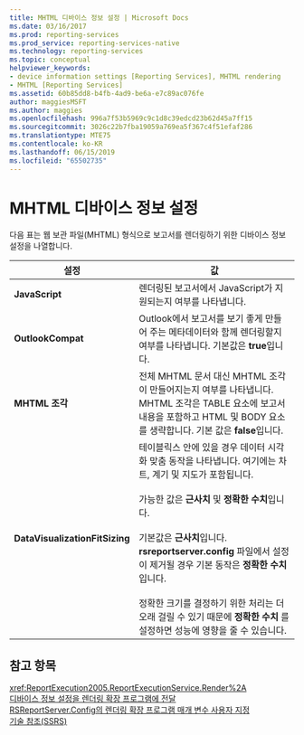 ```yaml
---
title: MHTML 디바이스 정보 설정 | Microsoft Docs
ms.date: 03/16/2017
ms.prod: reporting-services
ms.prod_service: reporting-services-native
ms.technology: reporting-services
ms.topic: conceptual
helpviewer_keywords:
- device information settings [Reporting Services], MHTML rendering
- MHTML [Reporting Services]
ms.assetid: 60b85dd8-b4fb-4ad9-be6a-e7c89ac076fe
author: maggiesMSFT
ms.author: maggies
ms.openlocfilehash: 996a7f53b5969c9c1d8c39edcd23b62d45a7ff15
ms.sourcegitcommit: 3026c22b7fba19059a769ea5f367c4f51efaf286
ms.translationtype: MTE75
ms.contentlocale: ko-KR
ms.lasthandoff: 06/15/2019
ms.locfileid: "65502735"
---
```

# <a name="mhtml-device-information-settings"></a>MHTML 디바이스 정보 설정
  다음 표는 웹 보관 파일(MHTML) 형식으로 보고서를 렌더링하기 위한 디바이스 정보 설정을 나열합니다.  
  
|설정|값|  
|-------------|-----------|  
|**JavaScript**|렌더링된 보고서에서 JavaScript가 지원되는지 여부를 나타냅니다.|  
|**OutlookCompat**|Outlook에서 보고서를 보기 좋게 만들어 주는 메타데이터와 함께 렌더링할지 여부를 나타냅니다. 기본값은 **true**입니다.|  
|**MHTML 조각**|전체 MHTML 문서 대신 MHTML 조각이 만들어지는지 여부를 나타냅니다. MHTML 조각은 TABLE 요소에 보고서 내용을 포함하고 HTML 및 BODY 요소를 생략합니다. 기본 값은 **false**입니다.|  
|**DataVisualizationFitSizing**|테이블릭스 안에 있을 경우 데이터 시각화 맞춤 동작을 나타냅니다. 여기에는 차트, 계기 및 지도가 포함됩니다.<br /><br /> 가능한 값은 **근사치** 및 **정확한 수치**입니다.<br /><br /> 기본값은 **근사치**입니다. **rsreportserver.config** 파일에서 설정이 제거될 경우 기본 동작은 **정확한 수치**입니다.<br /><br /> 정확한 크기를 결정하기 위한 처리는 더 오래 걸릴 수 있기 때문에 **정확한 수치** 를 설정하면 성능에 영향을 줄 수 있습니다.|  
  
## <a name="see-also"></a>참고 항목  
 <xref:ReportExecution2005.ReportExecutionService.Render%2A>   
 [디바이스 정보 설정을 렌더링 확장 프로그램에 전달](../reporting-services/report-server-web-service/net-framework/passing-device-information-settings-to-rendering-extensions.md)   
 [RSReportServer.Config의 렌더링 확장 프로그램 매개 변수 사용자 지정](../reporting-services/customize-rendering-extension-parameters-in-rsreportserver-config.md)   
 [기술 참조&#40;SSRS&#41;](../reporting-services/technical-reference-ssrs.md)  
  
  

